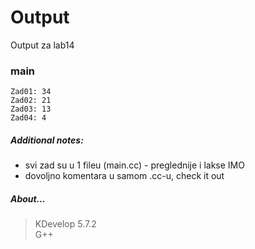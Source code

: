# Output
Output za lab14
### main
```
Zad01: 34
Zad02: 21
Zad03: 13
Zad04: 4
```
##### Additional notes:
- svi zad su u 1 fileu (main.cc) - preglednije i lakse IMO
- dovoljno komentara u samom .cc-u, check it out
##### About...
> KDevelop 5.7.2\
> G++
